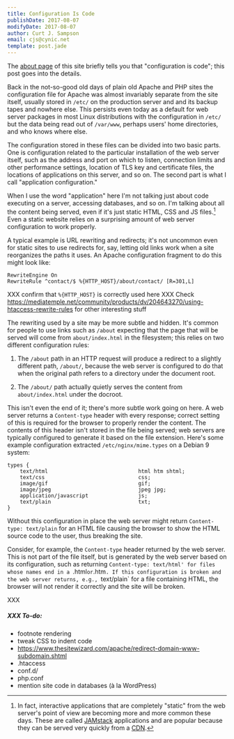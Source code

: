 ```yaml
---
title: Configuration Is Code
publishDate: 2017-08-07
modifyDate: 2017-08-07
author: Curt J. Sampson
email: cjs@cynic.net
template: post.jade
---
```


The [about page](/about) of this site briefly tells you that
"configuration is code"; this post goes into the details.

Back in the not-so-good old days of plain old Apache and PHP sites the
configuration file for Apache was almost invariably separate from the
site itself, usually stored in `/etc/` on the production server and
and its backup tapes and nowhere else. This persists even today as a
default for web server packages in most Linux distributions with the
configuration in `/etc/` but the data being read out of `/var/www`,
perhaps users' home directories, and who knows where else.

The configuration stored in these files can be divided into two basic
parts. One is configuration related to the particular installation of
the web server itself, such as the address and port on which to
listen, connection limits and other performance settings, location of
TLS key and certificate files, the locations of applications on this
server, and so on. The second part is what I call "application
configuration."

When I use the word "application" here I'm not talking just about code
executing on a server, accessing databases, and so on. I'm talking
about all the content being served, even if it's just static HTML, CSS
and JS files.[^1] Even a static website relies on a surprising amount
of web server configuration to work properly.

A typical example is URL rewriting and redirects; it's not uncommon
even for static sites to use redirects for, say, letting old links
work when a site reorganizes the paths it uses. An Apache configuration
fragment to do this might look like:

    RewriteEngine On
    RewriteRule ^contact/$ %{HTTP_HOST}/about/contact/ [R=301,L]

XXX confirm that `%{HTTP_HOST}` is correctly used here
XXX Check  https://mediatemple.net/community/products/dv/204643270/using-htaccess-rewrite-rules for other interesting stuff

The rewriting used by a site may be more subtle and hidden. It's
common for people to use links such as `/about` expecting that the
page that will be served will come from `about/index.html` in the
filesystem; this relies on two different configuration rules:

1. The `/about` path in an HTTP request will produce a redirect to a
   slightly different path, `/about/`, because the web server is
   configured to do that when the original path refers to a directory
   under the document root.

2. The `/about/` path actually quietly serves the content from
   `about/index.html` under the docroot.

This isn't even the end of it; there's more subtle work going on here.
A web server returns a `Content-type` header with every response;
correct setting of this is required for the browser to properly render
the content. The contents of this header isn't stored in the file
being served; web servers are typically configured to generate it
based on the file extension. Here's some example configuration
extracted `/etc/nginx/mime.types` on a Debian 9 system:

    types {
        text/html                             html htm shtml;
        text/css                              css;
        image/gif                             gif;
        image/jpeg                            jpeg jpg;
        application/javascript                js;
        text/plain                            txt;
    }

Without this configuration in place the web server might return
`Content-type: text/plain` for an HTML file causing the browser to
show the HTML source code to the user, thus breaking the site.



Consider, for example, the `Content-type` header returned by the web
server. This is not part of the file itself, but is generated by the
web server based on its configuration, such as returning
`Content-type: text/html' for files whose names end in a `.html` or
`.htm`. If this configuration is broken and the web server returns,
e.g., `text/plain` for a file containing HTML, the browser will not
render it correctly and the site will be broken.


XXX


[^1]: In fact, interactive applications that are completely "static" from
the web server's point of view are becoming more and more common these
days. These are called [JAMstack] applications and are popular because
they can be served very quickly from a [CDN].

[JAMstack]: https://jamstack.org/
[CDN]: https://en.wikipedia.org/wiki/Content_delivery_network


##### XXX To-do:

* footnote rendering
* tweak CSS to indent code
* https://www.thesitewizard.com/apache/redirect-domain-www-subdomain.shtml
* .htaccess
* conf.d/
* php.conf
* mention site code in databases (à la WordPress)
